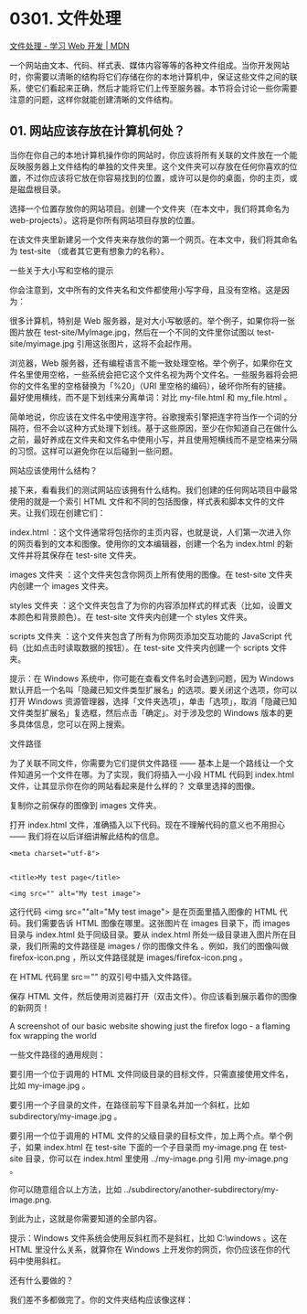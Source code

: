 # 0301. 文件处理

[文件处理 - 学习 Web 开发 | MDN](https://developer.mozilla.org/zh-CN/docs/Learn/Getting_started_with_the_web/Dealing_with_files)

一个网站由文本、代码、样式表、媒体内容等等的各种文件组成。当你开发网站时，你需要以清晰的结构将它们存储在你的本地计算机中，保证这些文件之间的联系，使它们看起来正确，然后才能将它们上传至服务器。本节将会讨论一些你需要注意的问题，这样你就能创建清晰的文件结构。

## 01. 网站应该存放在计算机何处？

当你在你自己的本地计算机操作你的网站时，你应该将所有关联的文件放在一个能反映服务器上文件结构的单独的文件夹里。这个文件夹可以存放在任何你喜欢的位置，不过你应该将它放在你容易找到的位置，或许可以是你的桌面，你的主页，或是磁盘根目录。

选择一个位置存放你的网站项目。创建一个文件夹（在本文中，我们将其命名为 web-projects）。这将是你所有网站项目存放的位置。

在该文件夹里新建另一个文件夹来存放你的第一个网页。在本文中，我们将其命名为 test-site （或者其它更有想象力的名称）。

一些关于大小写和空格的提示

你会注意到，文中所有的文件夹名和文件都使用小写字母，且没有空格。这是因为：

很多计算机，特别是 Web 服务器，是对大小写敏感的。举个例子，如果你将一张图片放在 test-site/MyImage.jpg，然后在一个不同的文件里你试图以 test-site/myimage.jpg  引用这张图片，这将不会起作用。

浏览器，Web 服务器，还有编程语言不能一致处理空格。举个例子，如果你在文件名里使用空格，一些系统会把它这个文件名视为两个文件名。一些服务器将会把你的文件名里的空格替换为「%20」（URI 里空格的编码），破坏你所有的链接。最好使用横线，而不是下划线来分离单词：对比 my-file.html 和 my_file.html 。

简单地说，你应该在文件名中使用连字符。谷歌搜索引擎把连字符当作一个词的分隔符，但不会以这种方式处理下划线。基于这些原因，至少在你知道自己在做什么之前，最好养成在文件夹和文件名中使用小写，并且使用短横线而不是空格来分隔的习惯。这样可以避免你在以后碰到一些问题。

网站应该使用什么结构？

接下来，看看我们的测试网站应该拥有什么结构。我们创建的任何网站项目中最常使用的就是一个索引 HTML 文件和不同的包括图像，样式表和脚本文件的文件夹。让我们现在创建它们：

index.html ：这个文件通常将包括你的主页内容，也就是说，人们第一次进入你的网页看到的文本和图像。使用你的文本编辑器，创建一个名为 index.html 的新文件并将其保存在 test-site 文件夹。

images 文件夹 ：这个文件夹包含你网页上所有使用的图像。在 test-site 文件夹内创建一个 images 文件夹。

styles 文件夹 ：这个文件夹包含了为你的内容添加样式的样式表（比如，设置文本颜色和背景颜色）。在 test-site 文件夹内创建一个 styles 文件夹。

scripts 文件夹 ：这个文件夹包含了所有为你网页添加交互功能的 JavaScript 代码（比如点击时读取数据的按钮）。在 test-site 文件夹内创建一个 scripts 文件夹。

提示：在 Windows 系统中，你可能在查看文件名时会遇到问题，因为 Windows 默认开启一个名叫「隐藏已知文件类型扩展名」的选项。要关闭这个选项，你可以打开 Windows 资源管理器，选择「文件夹选项」，单击「选项」，取消「隐藏已知文件类型扩展名」复选框，然后点击「确定」。对于涉及您的 Windows 版本的更多具体信息，您可以在网上搜索。

文件路径

为了关联不同文件，你需要为它们提供文件路径 —— 基本上是一个路线让一个文件知道另一个文件在哪。为了实现，我们将插入一小段 HTML 代码到 index.html 文件，让其显示你在你的网站看起来是什么样的？ 文章里选择的图像。

复制你之前保存的图像到 images 文件夹。

打开  index.html 文件，准确插入以下代码。现在不理解代码的意义也不用担心 —— 我们将在以后详细讲解此结构的信息。

<!DOCTYPE html>


<html>


  <head>


    <meta charset="utf-8">


    <title>My test page</title>


  </head>


  <body>


    <img src="" alt="My test image">


  </body>


</html> 


这行代码 <img src=""alt="My test image"> 是在页面里插入图像的 HTML 代码。我们需要告诉 HTML 图像在哪里。这张图片在 images 目录下，而 images 目录与 index.html 处于同级目录。要从 index.html 所处一级目录进入图片所在目录，我们所需的文件路径是 images / 你的图像文件名 。例如，我们的图像叫做 firefox-icon.png ，所以文件路径就是 images/firefox-icon.png 。

在 HTML 代码里 src＝"" 的双引号中插入文件路径。

保存 HTML 文件，然后使用浏览器打开（双击文件）。你应该看到展示着你的图像的新网页！

A screenshot of our basic website showing just the firefox logo - a flaming fox wrapping the world


一些文件路径的通用规则：

要引用一个位于调用的 HTML 文件同级目录的目标文件，只需直接使用文件名，比如  my-image.jpg 。

要引用一个子目录的文件，在路径前写下目录名并加一个斜杠，比如 subdirectory/my-image.jpg 。

要引用一个位于调用的 HTML 文件的父级目录的目标文件，加上两个点。举个例子，如果 index.html 在  test-site 下面的一个子目录而 my-image.png 在 test-site 目录，你可以在 index.html 里使用 ../my-image.png 引用 my-image.png 。

你可以随意组合以上方法，比如 ../subdirectory/another-subdirectory/my-image.png.

到此为止，这就是你需要知道的全部内容。

提示：Windows 文件系统会使用反斜杠而不是斜杠，比如 C:\windows 。这在 HTML 里没什么关系，就算你在 Windows 上开发你的网页，你仍应该在你的代码中使用斜杠。

还有什么要做的？

我们差不多都做完了。你的文件夹结构应该像这样：

